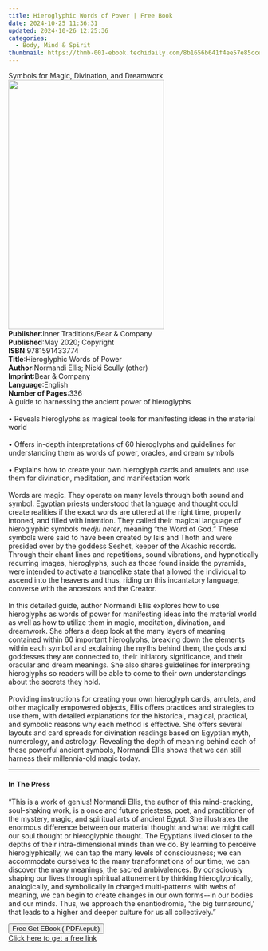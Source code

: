 ```yaml
---
title: Hieroglyphic Words of Power | Free Book
date: 2024-10-25 11:36:31
updated: 2024-10-26 12:25:36
categories:
  - Body, Mind & Spirit
thumbnail: https://thmb-001-ebook.techidaily.com/8b1656b641f4ee57e85cce7d4cf0574209ecafdea7fc50889c7b4b4a78f7fc9c.jpg
---
```

<main id="book-container">
  <div class="flex flex-col">
    <div class="book-brief flex-1 py-6 px-4 sm:p-6 md:py-10 md:px-8">
      <!-- brief-->
      <div class="book-brief-main">
        Symbols for Magic, Divination, and Dreamwork
      </div>
    </div>
    <div
      class="book-meta-info flex-1 grid gap-4 col-start-1 col-end-3 row-start-1 sm:mb-6 sm:grid-cols-4 lg:gap-6 lg:col-start-2 lg:row-end-6 lg:row-span-6 lg:mb-0"
    >
      <div
        class="book-meta-info-left place-content-center mt-4 p-4 text-sm leading-6 col-start-2 col-span-2 dark:text-slate-400"
      >
        <img
          class="w-full h-500 object-cover rounded-lg sm:h-255 sm:col-span-2 lg:col-span-full"
          src="https://img-001-ebook.techidaily.com/ab9b4329ffbdf69ef86068497a5b4a109ad40bcddc631cff6a96c34137afcacb.jpg"
          alt=""
          width="312"
          height="500"
        />
      </div>
      <div
        class="book-meta-info-right mt-2 col-start-1 row-start-2 col-span-3 self-center"
      >
        <!-- meta data  -->
        <div class="flex flex-col px-4 md:px-8">
          <div class="flex-1">
            <strong>Publisher</strong>:<span class="px-2"
              >Inner Traditions/Bear &amp; Company</span
            >
          </div>
          <div class="flex-1">
            <strong>Published</strong>:<span class="px-2"
              >May 2020; Copyright</span
            >
          </div>
          <div class="flex-1">
            <strong>ISBN</strong>:<span class="px-2">9781591433774</span>
          </div>
          <div class="flex-1">
            <strong>Title</strong>:<span class="px-2"
              >Hieroglyphic Words of Power</span
            >
          </div>
          <div class="flex-1">
            <strong>Author</strong>:<span class="px-2"
              >Normandi Ellis; Nicki Scully (other)</span
            >
          </div>
          <div class="flex-1">
            <strong>Imprint</strong>:<span class="px-2"
              >Bear &amp; Company</span
            >
          </div>
          <div class="flex-1">
            <strong>Language</strong>:<span class="px-2">English</span>
          </div>
          <div class="flex-1">
            <strong>Number of Pages</strong>:<span class="px-2">336</span>
          </div>
        </div>
      </div>
    </div>
    <div class="book-description flex-1 py-6 px-4 sm:p-6 md:py-10 md:px-8">
      <div class="book-description-main">
        <div accordion-content="" id="description">
          A guide to harnessing the ancient power of hieroglyphs <br /><br />•
          Reveals hieroglyphs as magical tools for manifesting ideas in the
          material world <br /><br />• Offers in-depth interpretations of 60
          hieroglyphs and guidelines for understanding them as words of power,
          oracles, and dream symbols <br /><br />• Explains how to create your
          own hieroglyph cards and amulets and use them for divination,
          meditation, and manifestation work <br /><br />Words are magic. They
          operate on many levels through both sound and symbol. Egyptian priests
          understood that language and thought could create realities if the
          exact words are uttered at the right time, properly intoned, and
          filled with intention. They called their magical language of
          hieroglyphic symbols <i>medju neter</i>, meaning “the Word of God.”
          These symbols were said to have been created by Isis and Thoth and
          were presided over by the goddess Seshet, keeper of the Akashic
          records. Through their chant lines and repetitions, sound vibrations,
          and hypnotically recurring images, hieroglyphs, such as those found
          inside the pyramids, were intended to activate a trancelike state that
          allowed the individual to ascend into the heavens and thus, riding on
          this incantatory language, converse with the ancestors and the
          Creator. <br /><br />In this detailed guide, author Normandi Ellis
          explores how to use hieroglyphs as words of power for manifesting
          ideas into the material world as well as how to utilize them in magic,
          meditation, divination, and dreamwork. She offers a deep look at the
          many layers of meaning contained within 60 important hieroglyphs,
          breaking down the elements within each symbol and explaining the myths
          behind them, the gods and goddesses they are connected to, their
          initiatory significance, and their oracular and dream meanings. She
          also shares guidelines for interpreting hieroglyphs so readers will be
          able to come to their own understandings about the secrets they hold.
          <br /><br />Providing instructions for creating your own hieroglyph
          cards, amulets, and other magically empowered objects, Ellis offers
          practices and strategies to use them, with detailed explanations for
          the historical, magical, practical, and symbolic reasons why each
          method is effective. She offers several layouts and card spreads for
          divination readings based on Egyptian myth, numerology, and astrology.
          Revealing the depth of meaning behind each of these powerful ancient
          symbols, Normandi Ellis shows that we can still harness their
          millennia-old magic today.
        </div>
        <div class="accordion-fader"></div>
      </div>
    </div>
    <div class="book-excerpts flex-1 py-6 px-4 sm:p-6 md:py-10 md:px-8">
      <!-- excerpts-->
      <div class="book-excerpts-main">
        <hr />
        <h4 class="placeholder placeholder-heading">
          <span>In The Press</span>
        </h4>
        <p>
          “This is a work of genius! Normandi Ellis, the author of this
          mind-cracking, soul-shaking work, is a once and future priestess,
          poet, and practitioner of the mystery, magic, and spiritual arts of
          ancient Egypt. She illustrates the enormous difference between our
          material thought and what we might call our soul thought or
          hieroglyphic thought. The Egyptians lived closer to the depths of
          their intra-dimensional minds than we do. By learning to perceive
          hieroglyphically, we can tap the many levels of consciousness; we can
          accommodate ourselves to the many transformations of our time; we can
          discover the many meanings, the sacred ambivalences. By consciously
          shaping our lives through spiritual attunement by thinking
          hieroglyphically, analogically, and symbolically in charged
          multi-patterns with webs of meaning, we can begin to create changes in
          our own forms--in our bodies and our minds. Thus, we approach the
          enantiodromia, ‘the big turnaround,’ that leads to a higher and deeper
          culture for us all collectively.”
        </p>
      </div>
    </div>
    <div
      class="book-about-author flex-1 py-6 px-4 sm:p-6 md:py-10 md:px-8"
    ></div>
    <div class="book-free-get flex-1 py-6 px-4 sm:p-6 md:py-10 md:px-8">
      <button
        id="btn-free-get"
        class="bg-blue-500 hover:bg-blue-700 text-white font-bold py-2 px-4 rounded"
      >
        Free Get EBook (.PDF/.epub)
      </button>
      <div id="countdown-display" class="px-2 text-lg mt-2"></div>
      <a
        id="free-link"
        class="hidden bg-blue-500 hover:bg-blue-700 text-white font-bold py-2 px-4 rounded"
        href="https://www.ebooks.com/en-us/book/209776236/hieroglyphic-words-of-power/normandi-ellis/"
        target="_blank"
        >Click here to get a free link</a
      >
    </div>
    <script>
      let countdownTime = 0;
      let countdownInterval = null;
      document
        .getElementById('btn-free-get')
        .addEventListener('click', startCountdown);
      function startCountdown() {
        countdownTime = new Date().getTime() + 60000 * 3;
        countdownInterval = setInterval(updateCountdown, 1000);
        document.getElementById('btn-free-get').disabled = true;
        document
          .getElementById('btn-free-get')
          .classList.add('bg-gray-500', 'cursor-not-allowed');
      }
      function updateCountdown() {
        let currentTime = new Date().getTime();
        let timeLeft = countdownTime - currentTime;
        let secondsLeft = Math.floor(timeLeft / 1000);
        document.getElementById('countdown-display').innerHTML =
          `Remaining time: ${secondsLeft} seconds.`;
        if (secondsLeft <= 0) {
          clearInterval(countdownInterval);
          document.getElementById('btn-free-get').classList.add('hidden');
          document.getElementById('free-link').classList.remove('hidden');
          document.getElementById('countdown-display').innerHTML = '';
        }
      }
    </script>
  </div>
</main>
